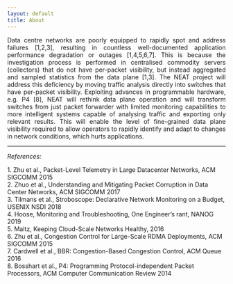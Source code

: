 ```yaml
---
layout: default
title: About
---
```


<p style='text-align: justify;'>Data centre networks are poorly equipped to rapidly spot and address failures [1,2,3], resulting in countless well-documented application performance degradation or outages [1,4,5,6,7]. This is because the investigation process is performed in centralised commodity servers (collectors) that do not have per-packet visibility, but instead aggregated and sampled statistics from the data plane [1,3]. The NEAT project will address this deficiency by moving traffic analysis directly into switches that have per-packet visibility. Exploiting advances in programmable hardware, e.g. P4 [8], NEAT will rethink data plane operation and will transform switches from just packet forwarder with limited monitoring capabilities to more intelligent systems capable of analysing traffic and exporting only relevant results. This will enable the level of fine-grained data plane visibility required to allow operators to rapidly identify and adapt to changes in network conditions, which hurts applications.</p>

---
*References:*<br>
<div class="align-justify">1. Zhu et al., Packet-Level Telemetry in Large Datacenter Networks, ACM SIGCOMM 2015</div>
<div class="align-justify">2. Zhuo et al., Understanding and Mitigating Packet Corruption in Data Center Networks, ACM SIGCOMM 2017</div> 
<div class="align-justify">3. Tilmans et al., Stroboscope: Declarative Network Monitoring on a Budget, USENIX NSDI 2018</div>
<div class="align-justify">4. Hoose, Monitoring and Troubleshooting, One Engineer’s rant, NANOG 2019</div>
<div class="align-justify">5. Maltz, Keeping Cloud-Scale Networks Healthy, 2016</div>
<div class="align-justify">6. Zhu et al., Congestion Control for Large-Scale RDMA Deployments, ACM SIGCOMM 2015</div>
<div class="align-justify">7. Cardwell et al., BBR: Congestion-Based Congestion Control, ACM Queue 2016</div>
<div class="align-justify">8. Bosshart et al., P4: Programming Protocol-independent Packet Processors, ACM Computer Communication Review 2014</div>
